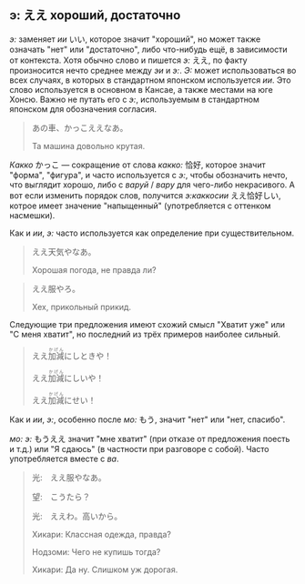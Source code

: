 ## э: ええ хороший, достаточно

*э:* заменяет *ии* いい, которое значит "хороший", но может также означать "нет" или "достаточно", либо что-нибудь ещё, в зависимости от контекста. Хотя обычно слово и пишется *э:* ええ, по факту произносится нечто среднее между *эи* и *э:*. *Э:* может использоваться во всех случаях, в которых в стандартном японском используется *ии*. Это слово используется в основном в Кансае, а также местами на юге Хонсю. Важно не путать его с *э:*, используемым в стандартном японском для обозначения согласия.

> あの車、かっこええなあ。
>
> Та машина довольно крутая.

*Какко* かっこ — сокращение от слова *какко:* 恰好, которое значит "форма", "фигура", и часто используется с *э:*, чтобы обозначить нечто, что выглядит хорошо, либо с *варуй* / *вару* для чего-либо некрасивого. А вот если изменить порядок слов, получится *э:каккосии* ええ恰好しい, котрое имеет значение "напыщенный" (употребляется с оттенком насмешки).

Как и *ии*, *э:* часто используется как определение при существительном.

> ええ天気やなあ。
>
> Хорошая погода, не правда ли?

> ええ服やろ。
>
> Хех, прикольный прикид.

Следующие три предложения имеют схожий смысл "Хватит уже" или "С меня хватит", но последний из трёх примеров наиболее сильный.

> ええ<ruby><rb>加減</rb><rt>かげん</rt></ruby>にしときや！
>
> ええ<ruby><rb>加減</rb><rt>かげん</rt></ruby>にしいや！
>
> ええ<ruby><rb>加減</rb><rt>かげん</rt></ruby>にせい！

Как и *ии*, *э:*, особенно после *мо:* もう, значит "нет" или "нет, спасибо".

*мо: э:* もうええ значит "мне хватит" (при отказе от предложения поесть и т.д.) или "Я сдаюсь" (в частности при разговоре с собой). Часто употребляется вместе с *ва*.

> 光:　ええ服やなあ。
>
> 望:　こうたら？
>
> 光:　ええわ。高いから。
>
> Хикари: Классная одежда, правда?
>
> Нодзоми: Чего не купишь тогда?
>
> Хикари: Да ну. Слишком уж дорогая.
